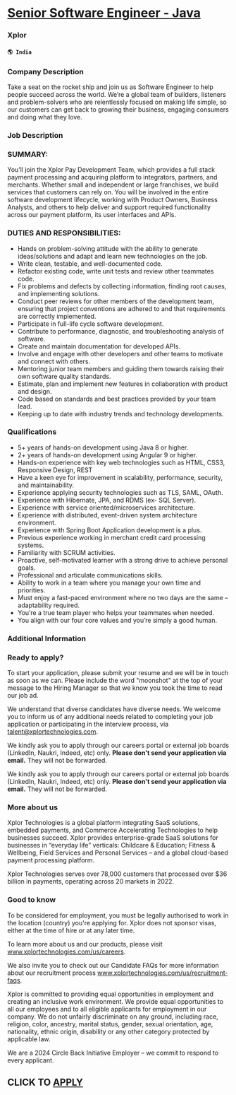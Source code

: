 # [Senior Software Engineer - Java](https://www.remotewlb.com/apply/senior-software-engineer-java-64748)  
### Xplor  
#### `🌎 India`  

### Company Description

Take a seat on the rocket ship and join us as Software Engineer to help people succeed across the world. We’re a global team of builders, listeners and problem-solvers who are relentlessly focused on making life simple, so our customers can get back to growing their business, engaging consumers and doing what they love.

### Job Description

### SUMMARY:

You’ll join the Xplor Pay Development Team, which provides a full stack payment processing and acquiring platform to integrators, partners, and merchants. Whether small and independent or large franchises, we build services that customers can rely on. You will be involved in the entire software development lifecycle, working with Product Owners, Business Analysts, and others to help deliver and support required functionality across our payment platform, its user interfaces and APIs.

### DUTIES AND RESPONSIBILITIES:

  * Hands on problem-solving attitude with the ability to generate ideas/solutions and adapt and learn new technologies on the job.
  * Write clean, testable, and well-documented code.
  * Refactor existing code, write unit tests and review other teammates code.
  * Fix problems and defects by collecting information, finding root causes, and implementing solutions.
  * Conduct peer reviews for other members of the development team, ensuring that project conventions are adhered to and that requirements are correctly implemented.
  * Participate in full-life cycle software development.
  * Contribute to performance, diagnostic, and troubleshooting analysis of software.
  * Create and maintain documentation for developed APIs.
  * Involve and engage with other developers and other teams to motivate and connect with others.
  * Mentoring junior team members and guiding them towards raising their own software quality standards.
  * Estimate, plan and implement new features in collaboration with product and design.
  * Code based on standards and best practices provided by your team lead.
  * Keeping up to date with industry trends and technology developments.

### Qualifications

  * 5+ years of hands-on development using Java 8 or higher.
  * 2+ years of hands-on development using Angular 9 or higher.
  * Hands-on experience with key web technologies such as HTML, CSS3, Responsive Design, REST
  * Have a keen eye for improvement in scalability, performance, security, and maintainability.
  * Experience applying security technologies such as TLS, SAML, OAuth.
  * Experience with Hibernate, JPA, and RDMS (ex- SQL Server).
  * Experience with service oriented/microservices architecture.
  * Experience with distributed, event-driven system architecture environment.
  * Experience with Spring Boot Application development is a plus.
  * Previous experience working in merchant credit card processing systems.
  * Familiarity with SCRUM activities.
  * Proactive, self-motivated learner with a strong drive to achieve personal goals.
  * Professional and articulate communications skills.
  * Ability to work in a team where you manage your own time and priorities.
  * Must enjoy a fast-paced environment where no two days are the same – adaptability required.
  * You’re a true team player who helps your teammates when needed.
  * You align with our four core values and you’re simply a good human.

### Additional Information

### Ready to apply?

To start your application, please submit your resume and we will be in touch as soon as we can. Please include the word "moonshot" at the top of your message to the Hiring Manager so that we know you took the time to read our job ad.

We understand that diverse candidates have diverse needs. We welcome you to inform us of any additional needs related to completing your job application or participating in the interview process, via talent@xplortechnologies.com.

We kindly ask you to apply through our careers portal or external job boards (LinkedIn, Naukri, Indeed, etc) only. **Please don't send your application via email.** They will not be forwarded.

We kindly ask you to apply through our careers portal or external job boards (LinkedIn, Naukri, Indeed, etc) only. **Please don't send your application via email.** They will not be forwarded.

### More about us

Xplor Technologies is a global platform integrating SaaS solutions, embedded payments, and Commerce Accelerating Technologies to help businesses succeed. Xplor provides enterprise-grade SaaS solutions for businesses in “everyday life” verticals: Childcare & Education; Fitness & Wellbeing, Field Services and Personal Services – and a global cloud-based payment processing platform.

Xplor Technologies serves over 78,000 customers that processed over $36 billion in payments, operating across 20 markets in 2022.

### Good to know

To be considered for employment, you must be legally authorised to work in the location (country) you're applying for. Xplor does not sponsor visas, either at the time of hire or at any later time.

To learn more about us and our products, please visit www.xplortechnologies.com/us/careers.

We also invite you to check out our Candidate FAQs for more information about our recruitment process www.xplortechnologies.com/us/recruitment-faqs.

Xplor is committed to providing equal opportunities in employment and creating an inclusive work environment. We provide equal opportunities to all our employees and to all eligible applicants for employment in our company. We do not unfairly discriminate on any ground, including race, religion, color, ancestry, marital status, gender, sexual orientation, age, nationality, ethnic origin, disability or any other category protected by applicable law.

We are a 2024 Circle Back Initiative Employer – we commit to respond to every applicant.

  
## CLICK TO [APPLY](https://www.remotewlb.com/apply/senior-software-engineer-java-64748)

